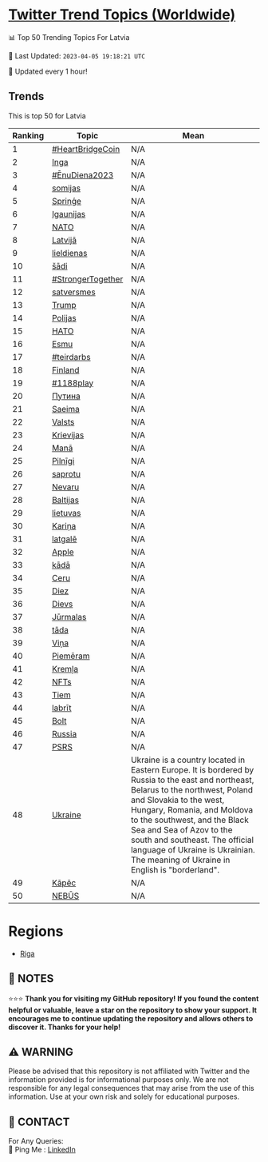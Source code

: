 [Twitter Trend Topics (Worldwide)](https://github.com/ErcinDedeoglu/Twitter-Trend-Topics)
==========


📊 Top 50 Trending Topics For Latvia

📆 Last Updated: `2023-04-05 19:18:21 UTC`

🔧 Updated every 1 hour!


## Trends

This is top 50 for Latvia

| Ranking | Topic | Mean |
| ------- | ------------ | ------------ |
| 1 | [#HeartBridgeCoin](http://twitter.com/search?q=%23HeartBridgeCoin) | N/A |
| 2 | [Inga](http://twitter.com/search?q=Inga) | N/A |
| 3 | [#ĒnuDiena2023](http://twitter.com/search?q=%23%c4%92nuDiena2023) | N/A |
| 4 | [somijas](http://twitter.com/search?q=somijas) | N/A |
| 5 | [Spriņģe](http://twitter.com/search?q=Spri%c5%86%c4%a3e) | N/A |
| 6 | [Igaunijas](http://twitter.com/search?q=Igaunijas) | N/A |
| 7 | [NATO](http://twitter.com/search?q=NATO) | N/A |
| 8 | [Latvijā](http://twitter.com/search?q=Latvij%c4%81) | N/A |
| 9 | [lieldienas](http://twitter.com/search?q=lieldienas) | N/A |
| 10 | [šādi](http://twitter.com/search?q=%c5%a1%c4%81di) | N/A |
| 11 | [#StrongerTogether](http://twitter.com/search?q=%23StrongerTogether) | N/A |
| 12 | [satversmes](http://twitter.com/search?q=satversmes) | N/A |
| 13 | [Trump](http://twitter.com/search?q=Trump) | N/A |
| 14 | [Polijas](http://twitter.com/search?q=Polijas) | N/A |
| 15 | [НАТО](http://twitter.com/search?q=%d0%9d%d0%90%d0%a2%d0%9e) | N/A |
| 16 | [Esmu](http://twitter.com/search?q=Esmu) | N/A |
| 17 | [#teirdarbs](http://twitter.com/search?q=%23teirdarbs) | N/A |
| 18 | [Finland](http://twitter.com/search?q=Finland) | N/A |
| 19 | [#1188play](http://twitter.com/search?q=%231188play) | N/A |
| 20 | [Путина](http://twitter.com/search?q=%d0%9f%d1%83%d1%82%d0%b8%d0%bd%d0%b0) | N/A |
| 21 | [Saeima](http://twitter.com/search?q=Saeima) | N/A |
| 22 | [Valsts](http://twitter.com/search?q=Valsts) | N/A |
| 23 | [Krievijas](http://twitter.com/search?q=Krievijas) | N/A |
| 24 | [Manā](http://twitter.com/search?q=Man%c4%81) | N/A |
| 25 | [Pilnīgi](http://twitter.com/search?q=Piln%c4%abgi) | N/A |
| 26 | [saprotu](http://twitter.com/search?q=saprotu) | N/A |
| 27 | [Nevaru](http://twitter.com/search?q=Nevaru) | N/A |
| 28 | [Baltijas](http://twitter.com/search?q=Baltijas) | N/A |
| 29 | [lietuvas](http://twitter.com/search?q=lietuvas) | N/A |
| 30 | [Kariņa](http://twitter.com/search?q=Kari%c5%86a) | N/A |
| 31 | [latgalē](http://twitter.com/search?q=latgal%c4%93) | N/A |
| 32 | [Apple](http://twitter.com/search?q=Apple) | N/A |
| 33 | [kādā](http://twitter.com/search?q=k%c4%81d%c4%81) | N/A |
| 34 | [Ceru](http://twitter.com/search?q=Ceru) | N/A |
| 35 | [Diez](http://twitter.com/search?q=Diez) | N/A |
| 36 | [Dievs](http://twitter.com/search?q=Dievs) | N/A |
| 37 | [Jūrmalas](http://twitter.com/search?q=J%c5%abrmalas) | N/A |
| 38 | [tāda](http://twitter.com/search?q=t%c4%81da) | N/A |
| 39 | [Viņa](http://twitter.com/search?q=Vi%c5%86a) | N/A |
| 40 | [Piemēram](http://twitter.com/search?q=Piem%c4%93ram) | N/A |
| 41 | [Kremļa](http://twitter.com/search?q=Krem%c4%bca) | N/A |
| 42 | [NFTs](http://twitter.com/search?q=NFTs) | N/A |
| 43 | [Tiem](http://twitter.com/search?q=Tiem) | N/A |
| 44 | [labrīt](http://twitter.com/search?q=labr%c4%abt) | N/A |
| 45 | [Bolt](http://twitter.com/search?q=Bolt) | N/A |
| 46 | [Russia](http://twitter.com/search?q=Russia) | N/A |
| 47 | [PSRS](http://twitter.com/search?q=PSRS) | N/A |
| 48 | [Ukraine](http://twitter.com/search?q=Ukraine) | Ukraine is a country located in Eastern Europe. It is bordered by Russia to the east and northeast, Belarus to the northwest, Poland and Slovakia to the west, Hungary, Romania, and Moldova to the southwest, and the Black Sea and Sea of Azov to the south and southeast. The official language of Ukraine is Ukrainian. The meaning of Ukraine in English is "borderland". |
| 49 | [Kāpēc](http://twitter.com/search?q=K%c4%81p%c4%93c) | N/A |
| 50 | [NEBŪS](http://twitter.com/search?q=NEB%c5%aaS) | N/A |



# Regions

* [Riga](</Latvia/Riga.md>)



## 📝 NOTES

⭐⭐⭐ **Thank you for visiting my GitHub repository! If you found the content helpful or valuable, leave a star on the repository to show your support. It encourages me to continue updating the repository and allows others to discover it. Thanks for your help!**


## ⚠️ WARNING

Please be advised that this repository is not affiliated with Twitter and the information provided is for informational purposes only. We are not responsible for any legal consequences that may arise from the use of this information. Use at your own risk and solely for educational purposes.


## 📨 CONTACT

 For Any Queries:  
            🏓 Ping Me : [LinkedIn](https://www.linkedin.com/in/ercindedeoglu/)
